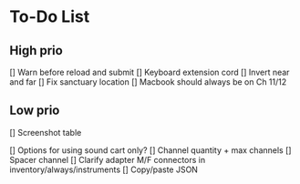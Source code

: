 # To-Do List

## High prio

[] Warn before reload and submit
[] Keyboard extension cord
[] Invert near and far
[] Fix sanctuary location
[] Macbook should always be on Ch 11/12

## Low prio

[] Screenshot table

[] Options for using sound cart only?
[] Channel quantity + max channels
[] Spacer channel
[] Clarify adapter M/F connectors in inventory/always/instruments
[] Copy/paste JSON